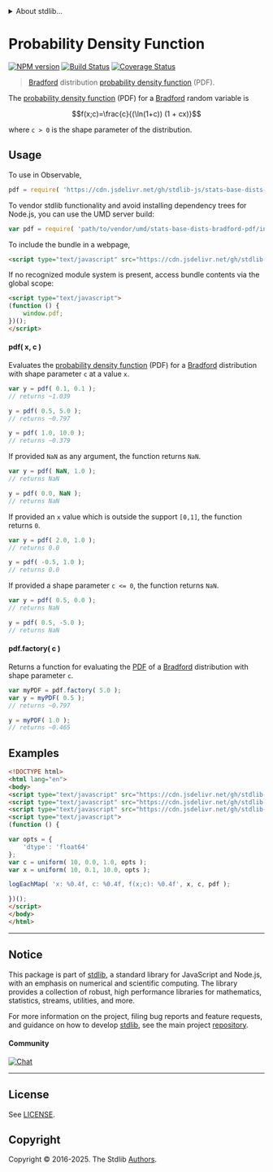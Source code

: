 <!--

@license Apache-2.0

Copyright (c) 2025 The Stdlib Authors.

Licensed under the Apache License, Version 2.0 (the "License");
you may not use this file except in compliance with the License.
You may obtain a copy of the License at

   http://www.apache.org/licenses/LICENSE-2.0

Unless required by applicable law or agreed to in writing, software
distributed under the License is distributed on an "AS IS" BASIS,
WITHOUT WARRANTIES OR CONDITIONS OF ANY KIND, either express or implied.
See the License for the specific language governing permissions and
limitations under the License.

-->


<details>
  <summary>
    About stdlib...
  </summary>
  <p>We believe in a future in which the web is a preferred environment for numerical computation. To help realize this future, we've built stdlib. stdlib is a standard library, with an emphasis on numerical and scientific computation, written in JavaScript (and C) for execution in browsers and in Node.js.</p>
  <p>The library is fully decomposable, being architected in such a way that you can swap out and mix and match APIs and functionality to cater to your exact preferences and use cases.</p>
  <p>When you use stdlib, you can be absolutely certain that you are using the most thorough, rigorous, well-written, studied, documented, tested, measured, and high-quality code out there.</p>
  <p>To join us in bringing numerical computing to the web, get started by checking us out on <a href="https://github.com/stdlib-js/stdlib">GitHub</a>, and please consider <a href="https://opencollective.com/stdlib">financially supporting stdlib</a>. We greatly appreciate your continued support!</p>
</details>

# Probability Density Function

[![NPM version][npm-image]][npm-url] [![Build Status][test-image]][test-url] [![Coverage Status][coverage-image]][coverage-url] <!-- [![dependencies][dependencies-image]][dependencies-url] -->

> [Bradford][bradford-distribution] distribution [probability density function][pdf] (PDF).

<section class="intro">

The [probability density function][pdf] (PDF) for a [Bradford][bradford-distribution] random variable is

<!-- <equation class="equation" label="eq:bradford_pdf" align="center" raw="f(x;c)=\frac{c}{(\ln(1+c)) (1 + cx)}" alt="Probability density function (PDF) for a Bradford distribution."> -->

```math
f(x;c)=\frac{c}{(\ln(1+c)) (1 + cx)}
```

<!-- <div class="equation" align="center" data-raw-text="f(x;c)=\frac{c}{(\ln(1+c)) (1 + cx)}" data-equation="eq:bradford_pdf">
    <img src="https://cdn.jsdelivr.net/gh/stdlib-js/stdlib@51534079fef45e990850102147e8945fb023d1d0/lib/node_modules/@stdlib/stats/base/dists/bradford/pdf/docs/img/equation_bradford_pdf.svg" alt="Probability density function (PDF) for a Bradford distribution.">
    <br>
</div> -->

<!-- </equation> -->

where `c > 0` is the shape parameter of the distribution.

</section>

<!-- /.intro -->



<section class="usage">

## Usage

To use in Observable,

```javascript
pdf = require( 'https://cdn.jsdelivr.net/gh/stdlib-js/stats-base-dists-bradford-pdf@umd/browser.js' )
```

To vendor stdlib functionality and avoid installing dependency trees for Node.js, you can use the UMD server build:

```javascript
var pdf = require( 'path/to/vendor/umd/stats-base-dists-bradford-pdf/index.js' )
```

To include the bundle in a webpage,

```html
<script type="text/javascript" src="https://cdn.jsdelivr.net/gh/stdlib-js/stats-base-dists-bradford-pdf@umd/browser.js"></script>
```

If no recognized module system is present, access bundle contents via the global scope:

```html
<script type="text/javascript">
(function () {
    window.pdf;
})();
</script>
```

#### pdf( x, c )

Evaluates the [probability density function][pdf] (PDF) for a [Bradford][bradford-distribution] distribution with shape parameter `c` at a value `x`.

```javascript
var y = pdf( 0.1, 0.1 );
// returns ~1.039

y = pdf( 0.5, 5.0 );
// returns ~0.797

y = pdf( 1.0, 10.0 );
// returns ~0.379
```

If provided `NaN` as any argument, the function returns `NaN`.

```javascript
var y = pdf( NaN, 1.0 );
// returns NaN

y = pdf( 0.0, NaN );
// returns NaN
```

If provided an `x` value which is outside the support `[0,1]`, the function returns `0`.

```javascript
var y = pdf( 2.0, 1.0 );
// returns 0.0

y = pdf( -0.5, 1.0 );
// returns 0.0
```

If provided a shape parameter `c <= 0`, the function returns `NaN`.

```javascript
var y = pdf( 0.5, 0.0 );
// returns NaN

y = pdf( 0.5, -5.0 );
// returns NaN
```

#### pdf.factory( c )

Returns a function for evaluating the [PDF][pdf] of a [Bradford][bradford-distribution] distribution with shape parameter `c`.

```javascript
var myPDF = pdf.factory( 5.0 );
var y = myPDF( 0.5 );
// returns ~0.797

y = myPDF( 1.0 );
// returns ~0.465
```

</section>

<!-- /.usage -->

<section class="examples">

## Examples

<!-- eslint no-undef: "error" -->

```html
<!DOCTYPE html>
<html lang="en">
<body>
<script type="text/javascript" src="https://cdn.jsdelivr.net/gh/stdlib-js/random-array-uniform@umd/browser.js"></script>
<script type="text/javascript" src="https://cdn.jsdelivr.net/gh/stdlib-js/console-log-each-map@umd/browser.js"></script>
<script type="text/javascript" src="https://cdn.jsdelivr.net/gh/stdlib-js/stats-base-dists-bradford-pdf@umd/browser.js"></script>
<script type="text/javascript">
(function () {

var opts = {
    'dtype': 'float64'
};
var c = uniform( 10, 0.0, 1.0, opts );
var x = uniform( 10, 0.1, 10.0, opts );

logEachMap( 'x: %0.4f, c: %0.4f, f(x;c): %0.4f', x, c, pdf );

})();
</script>
</body>
</html>
```

</section>

<!-- /.examples -->

<!-- Section for related `stdlib` packages. Do not manually edit this section, as it is automatically populated. -->

<section class="related">

</section>

<!-- /.related -->

<!-- Section for all links. Make sure to keep an empty line after the `section` element and another before the `/section` close. -->


<section class="main-repo" >

* * *

## Notice

This package is part of [stdlib][stdlib], a standard library for JavaScript and Node.js, with an emphasis on numerical and scientific computing. The library provides a collection of robust, high performance libraries for mathematics, statistics, streams, utilities, and more.

For more information on the project, filing bug reports and feature requests, and guidance on how to develop [stdlib][stdlib], see the main project [repository][stdlib].

#### Community

[![Chat][chat-image]][chat-url]

---

## License

See [LICENSE][stdlib-license].


## Copyright

Copyright &copy; 2016-2025. The Stdlib [Authors][stdlib-authors].

</section>

<!-- /.stdlib -->

<!-- Section for all links. Make sure to keep an empty line after the `section` element and another before the `/section` close. -->

<section class="links">

[npm-image]: http://img.shields.io/npm/v/@stdlib/stats-base-dists-bradford-pdf.svg
[npm-url]: https://npmjs.org/package/@stdlib/stats-base-dists-bradford-pdf

[test-image]: https://github.com/stdlib-js/stats-base-dists-bradford-pdf/actions/workflows/test.yml/badge.svg?branch=main
[test-url]: https://github.com/stdlib-js/stats-base-dists-bradford-pdf/actions/workflows/test.yml?query=branch:main

[coverage-image]: https://img.shields.io/codecov/c/github/stdlib-js/stats-base-dists-bradford-pdf/main.svg
[coverage-url]: https://codecov.io/github/stdlib-js/stats-base-dists-bradford-pdf?branch=main

<!--

[dependencies-image]: https://img.shields.io/david/stdlib-js/stats-base-dists-bradford-pdf.svg
[dependencies-url]: https://david-dm.org/stdlib-js/stats-base-dists-bradford-pdf/main

-->

[chat-image]: https://img.shields.io/gitter/room/stdlib-js/stdlib.svg
[chat-url]: https://app.gitter.im/#/room/#stdlib-js_stdlib:gitter.im

[stdlib]: https://github.com/stdlib-js/stdlib

[stdlib-authors]: https://github.com/stdlib-js/stdlib/graphs/contributors

[umd]: https://github.com/umdjs/umd
[es-module]: https://developer.mozilla.org/en-US/docs/Web/JavaScript/Guide/Modules

[deno-url]: https://github.com/stdlib-js/stats-base-dists-bradford-pdf/tree/deno
[deno-readme]: https://github.com/stdlib-js/stats-base-dists-bradford-pdf/blob/deno/README.md
[umd-url]: https://github.com/stdlib-js/stats-base-dists-bradford-pdf/tree/umd
[umd-readme]: https://github.com/stdlib-js/stats-base-dists-bradford-pdf/blob/umd/README.md
[esm-url]: https://github.com/stdlib-js/stats-base-dists-bradford-pdf/tree/esm
[esm-readme]: https://github.com/stdlib-js/stats-base-dists-bradford-pdf/blob/esm/README.md
[branches-url]: https://github.com/stdlib-js/stats-base-dists-bradford-pdf/blob/main/branches.md

[stdlib-license]: https://raw.githubusercontent.com/stdlib-js/stats-base-dists-bradford-pdf/main/LICENSE

[pdf]: https://en.wikipedia.org/wiki/Probability_density_function

[bradford-distribution]: https://en.wikipedia.org/wiki/Bradford%27s_law

</section>

<!-- /.links -->
